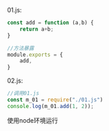 01.js:
```js
const add = function (a,b) {
    return a+b;
}

//方法暴露
module.exports = {
    add,
}
```

02.js:

```js
//调用01.js
const m_01 = require("./01.js")
console.log(m_01.add(1, 2));
```

使用node环境运行